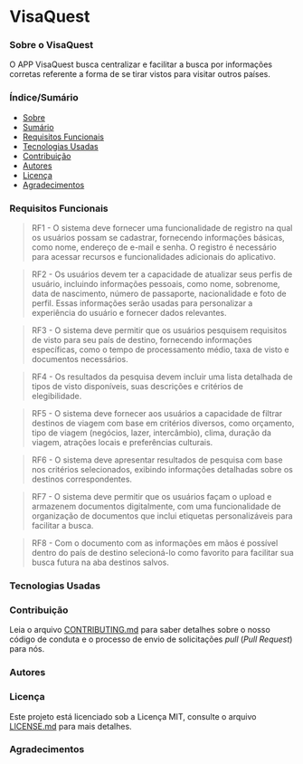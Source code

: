 # VisaQuest

### Sobre o VisaQuest

O APP VisaQuest busca centralizar e facilitar a busca por informações corretas referente a forma de se tirar vistos para
visitar outros países.

### Índice/Sumário

* [Sobre](###sobre-o-visaquest)
* [Sumário](###índice/sumário)
* [Requisitos Funcionais](###requisitos-funcionais)
* [Tecnologias Usadas](###tecnologias-usadas)
* [Contribuição](###contribuição)
* [Autores](###autores)
* [Licença](###licença)
* [Agradecimentos](###agradecimentos)

### Requisitos Funcionais

> RF1 -  O sistema deve fornecer uma funcionalidade de registro na qual os usuários possam se cadastrar, fornecendo informações básicas, como nome, endereço de e-mail e senha. O registro é necessário para acessar recursos e funcionalidades adicionais do aplicativo.

> RF2 -  Os usuários devem ter a capacidade de atualizar seus perfis de usuário, incluindo informações pessoais, como nome, sobrenome, data de nascimento, número de passaporte, nacionalidade e foto de perfil. Essas informações serão usadas para personalizar a experiência do usuário e fornecer dados relevantes.

> RF3 - O sistema deve permitir que os usuários pesquisem requisitos de visto para seu país de destino, fornecendo informações específicas, como o tempo de processamento médio, taxa de visto e documentos necessários.

> RF4 - Os resultados da pesquisa devem incluir uma lista detalhada de tipos de visto disponíveis, suas descrições e critérios de elegibilidade.

> RF5 - O sistema deve fornecer aos usuários a capacidade de filtrar destinos de viagem com base em critérios diversos, como orçamento, tipo de viagem (negócios, lazer, intercâmbio), clima, duração da viagem, atrações locais e preferências culturais.

> RF6 - O sistema deve apresentar resultados de pesquisa com base nos critérios selecionados, exibindo informações detalhadas sobre os destinos correspondentes.

> RF7 - O sistema deve permitir que os usuários façam o upload e armazenem documentos digitalmente, com uma funcionalidade de organização de documentos que inclui etiquetas personalizáveis para facilitar a busca.

> RF8 - Com o documento com as informações em mãos é possível dentro do país de destino selecioná-lo como favorito para facilitar sua busca futura na aba destinos salvos.

### Tecnologias Usadas

### Contribuição

Leia o arquivo [CONTRIBUTING.md](CONTRIBUTING.md) para saber detalhes sobre o nosso código de conduta e o processo de envio de solicitações *pull* (*Pull Request*) para nós.

### Autores

### Licença

Este projeto está licenciado sob a Licença MIT,  consulte o arquivo [LICENSE.md](LICENSE.md) para mais detalhes.

### Agradecimentos
